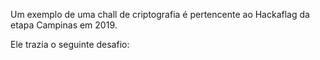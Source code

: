Um exemplo de uma chall de criptografia é pertencente ao Hackaflag da etapa Campinas em 2019. 

Ele trazia o seguinte desafio: 


